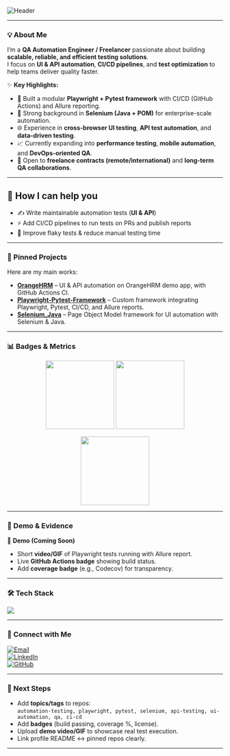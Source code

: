 <!-- Banner -->
![Header](https://capsule-render.vercel.app/api?type=rect&color=gradient&height=120&section=header&text=Hi%20👋,%20I'm%20Vu%20Duc%20Quy%20-%20Luis%20Vu&fontSize=28&fontColor=ffffff)

---

### 💡 About Me  

I’m a **QA Automation Engineer / Freelancer** passionate about building **scalable, reliable, and efficient testing solutions**.  
I focus on **UI & API automation**, **CI/CD pipelines**, and **test optimization** to help teams deliver quality faster.  

✨ **Key Highlights:**  
- 🚀 Built a modular **Playwright + Pytest framework** with CI/CD (GitHub Actions) and Allure reporting.  
- 🔧 Strong background in **Selenium (Java + POM)** for enterprise-scale automation.  
- 🌐 Experience in **cross-browser UI testing**, **API test automation**, and **data-driven testing**.  
- 📈 Currently expanding into **performance testing**, **mobile automation**, and **DevOps-oriented QA**.  
- 🤝 Open to **freelance contracts (remote/international)** and **long-term QA collaborations**.  

---
## 💼 How I can help you
- ✍️ Write maintainable automation tests (**UI & API**)  
- ⚡ Add CI/CD pipelines to run tests on PRs and publish reports  
- 🔧 Improve flaky tests & reduce manual testing time  

---

### 📌 Pinned Projects  

Here are my main works:  

- [**OrangeHRM**](https://github.com/LuisVu1999/OrangeHRM) – UI & API automation on OrangeHRM demo app, with GitHub Actions CI.  
- [**Playwright-Pytest-Framework**](https://github.com/LuisVu1999/playwright-pytest-framework) – Custom framework integrating Playwright, Pytest, CI/CD, and Allure reports.  
- [**Selenium_Java**](https://github.com/LuisVu1999/Selenium_Java) – Page Object Model framework for UI automation with Selenium & Java.  

---

### 📊 Badges & Metrics  

<p align="center">
  <img src="https://github-readme-stats.vercel.app/api?username=LuisVu99&show_icons=true&theme=tokyonight" height="160"/>
  <img src="https://github-readme-streak-stats.herokuapp.com/?user=LuisVu99&theme=tokyonight" height="160"/>
</p>

<p align="center">
  <img src="https://github-readme-stats.vercel.app/api/top-langs/?username=LuisVu99&layout=compact&theme=tokyonight" height="160"/>
</p>

---

### 🚀 Demo & Evidence  

🎥 **Demo (Coming Soon)**  
- Short **video/GIF** of Playwright tests running with Allure report.  
- Live **GitHub Actions badge** showing build status.  
- Add **coverage badge** (e.g., Codecov) for transparency.  

---

### 🛠️ Tech Stack  

<p>
<img src="https://skillicons.dev/icons?i=python,java,pytest,selenium,playwright,git,github,githubactions,docker,linux,js,ts,html,css,mysql,postman,aws" />
</p>

---

### 🔗 Connect with Me  

[![Email](https://img.shields.io/badge/Email-luisvu.work%40gmail.com-D14836?style=flat&logo=gmail&logoColor=white)](mailto:luisvu.work@gmail.com)    
[![LinkedIn](https://img.shields.io/badge/LinkedIn-LuisVu-blue?style=flat&logo=linkedin&logoColor=white)](https://www.linkedin.com/in/luisvu99/)    
[![GitHub](https://img.shields.io/badge/GitHub-LuisVu99-black?logo=github)](https://github.com/LuisVu99)  

---

### 📌 Next Steps  

- Add **topics/tags** to repos:  
  `automation-testing, playwright, pytest, selenium, api-testing, ui-automation, qa, ci-cd`  
- Add **badges** (build passing, coverage %, license).  
- Upload **demo video/GIF** to showcase real test execution.  
- Link profile README ↔ pinned repos clearly.  

---
